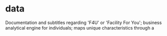 # data
Documentation and subtitles regarding 'F4U' or 'Facility For You'; business analytical engine for individuals; maps unique characteristics through a 
